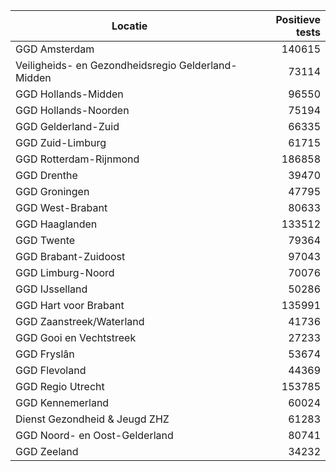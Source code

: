 | Locatie | Positieve tests |
|---------|----------------:|
| GGD Amsterdam                            | 140615 |
| Veiligheids- en Gezondheidsregio Gelderland-Midden | 73114 |
| GGD Hollands-Midden                      | 96550 |
| GGD Hollands-Noorden                     | 75194 |
| GGD Gelderland-Zuid                      | 66335 |
| GGD Zuid-Limburg                         | 61715 |
| GGD Rotterdam-Rijnmond                   | 186858 |
| GGD Drenthe                              | 39470 |
| GGD Groningen                            | 47795 |
| GGD West-Brabant                         | 80633 |
| GGD Haaglanden                           | 133512 |
| GGD Twente                               | 79364 |
| GGD Brabant-Zuidoost                     | 97043 |
| GGD Limburg-Noord                        | 70076 |
| GGD IJsselland                           | 50286 |
| GGD Hart voor Brabant                    | 135991 |
| GGD Zaanstreek/Waterland                 | 41736 |
| GGD Gooi en Vechtstreek                  | 27233 |
| GGD Fryslân                              | 53674 |
| GGD Flevoland                            | 44369 |
| GGD Regio Utrecht                        | 153785 |
| GGD Kennemerland                         | 60024 |
| Dienst Gezondheid & Jeugd ZHZ            | 61283 |
| GGD Noord- en Oost-Gelderland            | 80741 |
| GGD Zeeland                              | 34232 |
